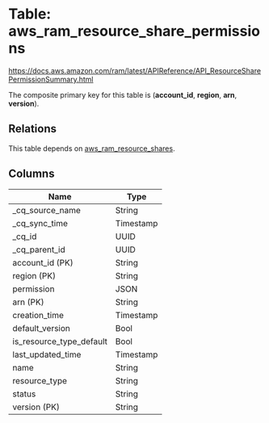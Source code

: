 # Table: aws_ram_resource_share_permissions

https://docs.aws.amazon.com/ram/latest/APIReference/API_ResourceSharePermissionSummary.html

The composite primary key for this table is (**account_id**, **region**, **arn**, **version**).

## Relations

This table depends on [aws_ram_resource_shares](aws_ram_resource_shares.md).

## Columns

| Name          | Type          |
| ------------- | ------------- |
|_cq_source_name|String|
|_cq_sync_time|Timestamp|
|_cq_id|UUID|
|_cq_parent_id|UUID|
|account_id (PK)|String|
|region (PK)|String|
|permission|JSON|
|arn (PK)|String|
|creation_time|Timestamp|
|default_version|Bool|
|is_resource_type_default|Bool|
|last_updated_time|Timestamp|
|name|String|
|resource_type|String|
|status|String|
|version (PK)|String|